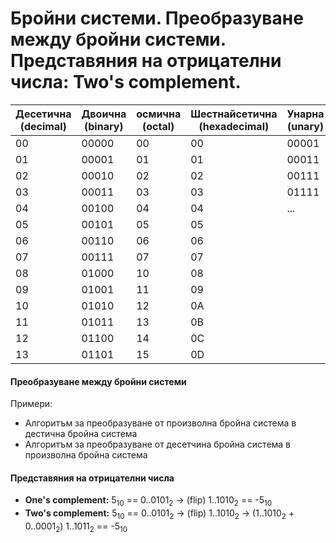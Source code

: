 
# Бройни системи. Преобразуване между бройни системи. Представяния на отрицателни числа: Two's complement.

| Десетична (decimal) | Двоична (binary) | осмична (octal) | Шестнайсетична (hexadecimal) | Унарна (unary) |
|---------------------|------------------|-----------------|------------------------------|-------|
| 00                  | 00000            | 00              | 00                           | 00001 |
| 01                  | 00001            | 01              | 01                           | 00011 |
| 02                  | 00010            | 02              | 02                           | 00111 |
| 03                  | 00011            | 03              | 03                           | 01111 |
| 04                  | 00100            | 04              | 04                           | ...   |
| 05                  | 00101            | 05              | 05                           |       |
| 06                  | 00110            | 06              | 06                           |       |
| 07                  | 00111            | 07              | 07                           |       |
| 08                  | 01000            | 10              | 08                           |       |
| 09                  | 01001            | 11              | 09                           |       |
| 10                  | 01010            | 12              | 0A                           |       |
| 11                  | 01011            | 13              | 0B                           |       |
| 12                  | 01100            | 14              | 0C                           |       |
| 13                  | 01101            | 15              | 0D                           |       |

#### Преобразуване между бройни системи

Примери:

 - Алгоритъм за преобразуване от произволна бройна система в дестична бройна система
 - Алгоритъм за преобразуване от десетчина бройна система в произволна бройна система

#### Представяния на отрицателни числа

- **One's complement:** 5<sub>10</sub> == 0..0101<sub>2</sub> -> (flip) 1..1010<sub>2</sub> == -5<sub>10</sub>
- **Two's complement:** 5<sub>10</sub> == 0..0101<sub>2</sub> -> (flip) 1..1010<sub>2</sub> -> (1..1010<sub>2</sub> + 0..0001<sub>2</sub>) 1..1011<sub>2</sub> == -5<sub>10</sub>
